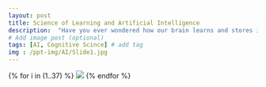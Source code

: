 ```yaml
---
layout: post
title: Science of Learning and Artificial Intelligence
description:  "Have you ever wondered how our brain learns and stores information? Or whether AI will help in understanding of our brain and human body better or whether our brain and anatomy will help AI to progress more, or is there a trade off on this?? Check this out to find out" # Add post description (optional)
# Add image post (optional)
tags: [AI, Cognitive Scince] # add tag
img : /ppt-img/AI/Slide1.jpg
---
```



{% for i in (1..37) %}
  <img src="{{site.baseurl}}/assets/ppt-img/AI/Slide{{i}}.jpg"/>
{% endfor %}
